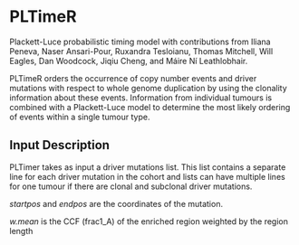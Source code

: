 # PLTimeR

Plackett-Luce probabilistic timing model with contributions from Iliana Peneva, Naser Ansari-Pour, Ruxandra Tesloianu, Thomas Mitchell, Will Eagles, Dan Woodcock, Jiqiu Cheng, and Máire Ní Leathlobhair.

PLTimeR orders the occurrence of copy number events and driver mutations with respect to whole genome duplication by using the clonality information about these events. Information from individual tumours is combined with a Plackett-Luce model to determine the most likely ordering of events within a single tumour type.  

## Input Description 
PLTimer takes as input a driver mutations list. This list contains a separate line for each driver mutation in the cohort and lists can have multiple lines for one tumour if there are clonal and subclonal driver mutations. 

*startpos* and *endpos* are the coordinates of the mutation. 

*w.mean* is the CCF (frac1_A) of the enriched region weighted by the region length 
